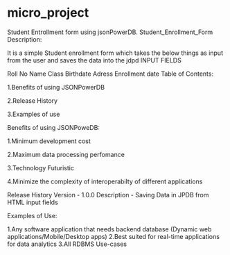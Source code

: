 # micro_project
Student Entrollment form using jsonPowerDB.
Student_Enrollment_Form
Description:

It is a simple Student enrollment form which takes the below things as input from the user and saves the data into the jdpd INPUT FIELDS

Roll No
Name
Class
Birthdate
Adress
Enrollment date
Table of Contents:

1.Benefits of using JSONPowerDB

2.Release History

3.Examples of use

Benefits of using JSONPoweDB:

1.Minimum development cost

2.Maximum data processing perfomance

3.Technology Futuristic

4.Minimize the complexity of interoperabilty of different applications

Release History Version - 1.0.0 Description - Saving Data in JPDB from HTML input fields

Examples of Use:

1.Any software application that needs backend database (Dynamic web applications/Mobile/Desktop apps)
2.Best suited for real-time applications for data analytics
3.All RDBMS Use-cases
